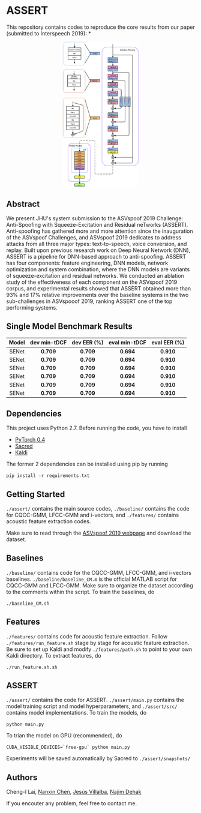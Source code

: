 # ASSERT
This repository contains codes to reproduce the core results from our paper (submitted to Interspeech 2019): 
*  

<p align="center">
 <img src="img/network.png" width="40%">
</p>

## Abstract 
We present JHU's system submission to the ASVspoof 2019 Challenge: Anti-Spoofing with Squeeze-Excitation and Residual neTworks (ASSERT). Anti-spoofing has gathered more and more attention since the inauguration of the ASVspoof Challenges, and ASVspoof 2019 dedicates to address attacks from all three major types: text-to-speech, voice conversion, and replay. Built upon previous research work on Deep Neural Network (DNN), ASSERT is a pipeline for DNN-based approach to anti-spoofing. ASSERT has four components: feature engineering, DNN models, network optimization and system combination, where the DNN models are variants of squeeze-excitation and residual networks. We conducted an ablation study of the effectiveness of each component on the ASVspoof 2019 corpus, and experimental results showed that ASSERT obtained more than 93% and 17% relative improvements over the baseline systems in the two sub-challenges in ASVspooof 2019, ranking ASSERT one of the top performing systems. 

## Single Model Benchmark Results

|   Model   | dev min-tDCF | dev EER (%) | eval min-tDCF | eval EER (%) | 
| :-------: | :----------: | :---------: | :-----------: | :----------: |
|   SENet   |  **0.709**   |  **0.709**  |   **0.694**   |  **0.910**   |  
|   SENet   |  **0.709**   |  **0.709**  |   **0.694**   |  **0.910**   |  
|   SENet   |  **0.709**   |  **0.709**  |   **0.694**   |  **0.910**   |  
|   SENet   |  **0.709**   |  **0.709**  |   **0.694**   |  **0.910**   |  
|   SENet   |  **0.709**   |  **0.709**  |   **0.694**   |  **0.910**   |  
|   SENet   |  **0.709**   |  **0.709**  |   **0.694**   |  **0.910**   |  

## Dependencies
This project uses Python 2.7. Before running the code, you have to install
* [PyTorch 0.4](https://pytorch.org)
* [Sacred](https://sacred.readthedocs.io/en/latest/index.html)
* [Kaldi](https://github.com/kaldi-asr/kaldi)

The former 2 dependencies can be installed using pip by running
```
pip install -r requirements.txt
```

## Getting Started
`./assert/` contains the main source codes, `./baseline/` contains the code for CQCC-GMM, LFCC-GMM and i-vectors, and `./features/` contains acoustic feature extraction codes. 

Make sure to read through the [ASVspoof 2019 webpage](http://www.asvspoof.org) and download the dataset.

## Baselines
`./baseline/` contains code for the CQCC-GMM, LFCC-GMM, and i-vectors baselines. `./baseline/baseline_CM.m` is the official MATLAB script for CQCC-GMM and LFCC-GMM. Make sure to organize the dataset according to the comments within the script. To train the baselines, do 
```
./baseline_CM.sh
```

## Features 
`./features/` contains code for acoustic feature extraction. Follow `./features/run_feature.sh` stage by stage for acoustic feature extraction. Be sure to set up Kaldi and modify `./features/path.sh` to point to your own Kaldi directory. To extract features, do  
```
./run_feature.sh.sh
```

## ASSERT 
`./assert/` contains the code for ASSERT. `./assert/main.py` contains the model training script and model hyperparameters, and `./assert/src/` contains model implementations. To train the models, do
```
python main.py
```
To trian the model on GPU (recommended), do 
```
CUDA_VISIBLE_DEVICES=`free-gpu` python main.py
```
Experiments will be saved automatically by Sacred to `./assert/snapshots/`

## Authors 
Cheng-I Lai, [Nanxin Chen](http://myemacs.com), [Jesús Villalba](https://www.clsp.jhu.edu/faculty/jesus-villalba/), [Najim Dehak](https://engineering.jhu.edu/ece/faculty/najim-dehak/)

If you encouter any problem, feel free to contact me.
